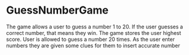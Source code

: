 # GuessNumberGame
The game allows a user to guess a number 1 to 20.
If the user guesses a correct number, that means they win.
The game stores the user highest score.
User is allowed to guess a number 20 times.
As the user enter numbers they are given some clues for them to insert accurate number
